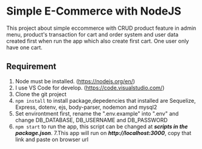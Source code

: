 # Simple E-Commerce with NodeJS

  This project about simple eccommerce with CRUD product feature in admin menu,
product's transaction for cart and order system
and user data created first when run the app which also create first cart.
One user only have one cart.

## Requirement
1. Node must be installed. (https://nodejs.org/en/)
2. I use VS Code for develop. (https://code.visualstudio.com/)
3. Clone the git project
4. ```npm install``` to install package,depedencies that installed are Sequelize, Express, dotenv, ejs, body-parser, nodemon and mysql2
5. Set environtment first, rename the ".env.example" into ".env" and change DB_DATABASE, DB_USERNAME and DB_PASSWORD
6. ```npm start``` to run the app, this script can be changed at ***scripts in the package.json***.
7.This app will run on ***http://localhost:3000***, copy that link and paste on browser url
